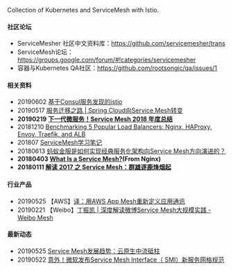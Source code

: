 Collection of Kubernetes and ServiceMesh with Istio.

#### 社区论坛
* ServiceMesher 社区中文资料库：https://github.com/servicemesher/trans
* ServiceMesh论坛：https://groups.google.com/forum/#!categories/servicemesher
* 容器与Kubernetes QA社区：https://github.com/rootsongjc/qa/issues/1


#### 相关资料
* 20190602 [基于Consul服务发现的istio](http://ljchen.net/2019/06/02/%E5%9F%BA%E4%BA%8Econsul%E6%9C%8D%E5%8A%A1%E5%8F%91%E7%8E%B0%E7%9A%84istio/)
* 20190517 [服务迁移之路 | Spring Cloud向Service Mesh转变](https://mp.weixin.qq.com/s/rETWKlICcHwARI80MQVBsg)
* **20190219 [下一代微服务！Service Mesh 2018 年度总结](https://www.infoq.cn/article/DtxylyFwlyl7K5Jte*WI)**
* 20181210 [Benchmarking 5 Popular Load Balancers: Nginx, HAProxy, Envoy, Traefik, and ALB](https://www.loggly.com/blog/benchmarking-5-popular-load-balancers-nginx-haproxy-envoy-traefik-and-alb/)
* 201807 [ServiceMesh学习笔记](https://skyao.io/learning-servicemesh/introduction/)
* 20180613 [蚂蚁金服是如何实现经典服务化架构向Service Mesh方向演进的？](http://www.servicemesher.com/blog/migrating-from-classical-soa-to-service-mesh-in-ant-financial/)
* **20180403 [What Is a Service Mesh?](https://www.nginx.com/blog/what-is-a-service-mesh/)(From Nginx)**
* **20180111 [解读 2017 之 Service Mesh：群雄逐鹿烽烟起](https://www.infoq.cn/article/2017-service-mesh)**


#### 行业产品
* 20190525 【AWS】[译：用AWS App Mesh重新定义应用通讯](https://skyao.io/talk/201905-servicemesh-development-trend/?from=groupmessage&isappinstalled=0)
* 20190221 【Weibo】[丁振凯 | 深度解读微博Service Mesh大规模实践 - Weibo Mesh](https://www.msup.com.cn/share/details?id=198)


#### 最新动态
* 20190525 [Service Mesh发展趋势：云原生中流砥柱](https://skyao.io/post/201904-aws-app-mesh/)
* 20190522 [意外！微软发布Service Mesh Interface（ SMI）新服务网格规范](https://mp.weixin.qq.com/s/fRPVwNBpMxgVwweDtof-cQ)
